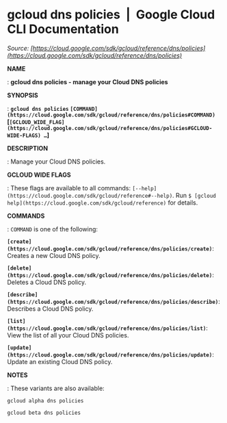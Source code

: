 # gcloud dns policies  |  Google Cloud CLI Documentation

*Source: [https://cloud.google.com/sdk/gcloud/reference/dns/policies](https://cloud.google.com/sdk/gcloud/reference/dns/policies)*

**NAME**

: **gcloud dns policies - manage your Cloud DNS policies**

**SYNOPSIS**

: **`gcloud dns policies` `[COMMAND](https://cloud.google.com/sdk/gcloud/reference/dns/policies#COMMAND)` [`[GCLOUD_WIDE_FLAG](https://cloud.google.com/sdk/gcloud/reference/dns/policies#GCLOUD-WIDE-FLAGS) …`]**

**DESCRIPTION**

: Manage your Cloud DNS policies.

**GCLOUD WIDE FLAGS**

: These flags are available to all commands: `[--help](https://cloud.google.com/sdk/gcloud/reference#--help)`.
Run `$ [gcloud help](https://cloud.google.com/sdk/gcloud/reference)` for details.

**COMMANDS**

: ``COMMAND`` is one of the following:

**`[create](https://cloud.google.com/sdk/gcloud/reference/dns/policies/create)`**:
Creates a new Cloud DNS policy.

**`[delete](https://cloud.google.com/sdk/gcloud/reference/dns/policies/delete)`**:
Deletes a Cloud DNS policy.

**`[describe](https://cloud.google.com/sdk/gcloud/reference/dns/policies/describe)`**:
Describes a Cloud DNS policy.

**`[list](https://cloud.google.com/sdk/gcloud/reference/dns/policies/list)`**:
View the list of all your Cloud DNS policies.

**`[update](https://cloud.google.com/sdk/gcloud/reference/dns/policies/update)`**:
Update an existing Cloud DNS policy.

**NOTES**

: These variants are also available:

```
gcloud alpha dns policies
```

```
gcloud beta dns policies
```
